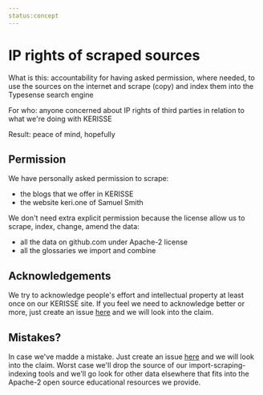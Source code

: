 ```yaml
---
status:concept
---
```

# IP rights of scraped sources

What is this: accountability for having asked permission, where needed, to use the sources on the internet and scrape (copy) and index them into the Typesense search engine

For who: anyone concerned about IP rights of third parties in relation to what we're doing with KERISSE

Result: peace of mind, hopefully

## Permission

We have personally asked permission to scrape:
- the blogs that we offer in KERISSE
- the website keri.one of Samuel Smith

We don't need extra explicit permission because the license allow us to scrape, index, change, amend the data:
- all the data on github.com under Apache-2 license
- all the glossaries we import and combine

## Acknowledgements

We try to acknowledge people's effort and intellectual property at least once on our KERISSE site. If you feel we need to acknowledge better or more, just create an issue [here](https://github.com/WebOfTrust/WOT-terms/issues) and we will look into the claim. 

## Mistakes?

In case we've madde a mistake. Just create an issue [here](https://github.com/WebOfTrust/WOT-terms/issues) and we will look into the claim. Worst case we'll drop the source of our import-scraping-indexing tools and we'll go look for other data elsewhere that fits into the Apache-2 open source educational resources we provide.
